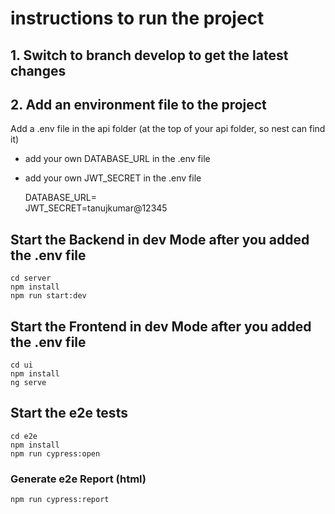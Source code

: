 # instructions to run the project 
## 1. Switch to branch develop to get the latest changes
## 2. Add an environment file to the project
Add a .env file in the api folder (at the top of your api folder, so nest can find it)  
 - add your own DATABASE_URL in the .env file
 - add your own JWT_SECRET in the .env file

    DATABASE_URL=<your url>  
    JWT_SECRET=tanujkumar@12345

## Start the Backend in dev Mode after you added the .env file
`cd server`  
`npm install`  
`npm run start:dev`  
  
## Start the Frontend in dev Mode after you added the .env file
`cd ui`    
`npm install`  
`ng serve`  

## Start the e2e tests
`cd e2e`    
`npm install`  
`npm run cypress:open`
### Generate e2e Report (html)
`npm run cypress:report`
